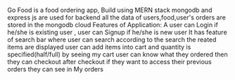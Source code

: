 Go Food is a food ordering app, Build using MERN stack mongodb and express js are used for backend all the data of users,food,user's orders are stored in the mongodb cloud Features of Application: A user can Login if he/she is existing user , user can Signup if he/she is new user It has feature of search bar where user can search according to the search the reated items are displayed user can add items into cart and quantity is specified(half/full) by seeing my cart user can know what they ordered then they can checkout after checkout if they want to access their previous orders they can see in My orders
